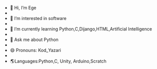 - 👋 Hi, I’m Ege
- 
- 👀 I’m interested in software
- 
- 🌱 I’m currently learning Python,C,Dijango,HTML,Artificial Intelligence
- 
- 💬 Ask me about Python
- 
- 😄 Pronouns: Kod_Yazari
- 
- 🌎Languages:Python,C, Unity, Arduino,Scratch


<!---
Star-Nova/Star-Nova is a ✨ special ✨ repository because its `README.md` (this file) appears on your GitHub profile.
You can click the Preview link to take a look at your changes.
--->
